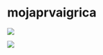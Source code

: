 # mojaprvaigrica
<img src="https://brankicamilovanovic.github.io/mojaprvaigrica/" />

![](https://brankicamilovanovic.github.io/mojaprvaigrica/)

   

